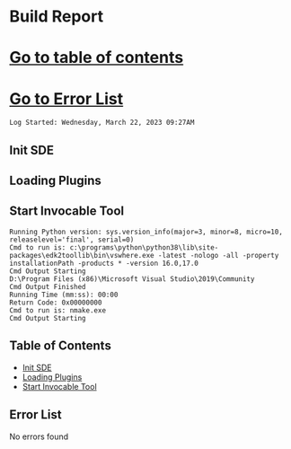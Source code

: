   # Build Report
[Go to table of contents](#table-of-contents)
=====
 [Go to Error List](#error-list)
=====
    Log Started: Wednesday, March 22, 2023 09:27AM
## Init SDE
## Loading Plugins
## Start Invocable Tool
    Running Python version: sys.version_info(major=3, minor=8, micro=10, releaselevel='final', serial=0)
    Cmd to run is: c:\programs\python\python38\lib\site-packages\edk2toollib\bin\vswhere.exe -latest -nologo -all -property installationPath -products * -version 16.0,17.0
    Cmd Output Starting
    D:\Program Files (x86)\Microsoft Visual Studio\2019\Community
    Cmd Output Finished
    Running Time (mm:ss): 00:00
    Return Code: 0x00000000
    Cmd to run is: nmake.exe
    Cmd Output Starting
## Table of Contents
+ [Init SDE](#init-sde)
+ [Loading Plugins](#loading-plugins)
+ [Start Invocable Tool](#start-invocable-tool)
## Error List
   No errors found
